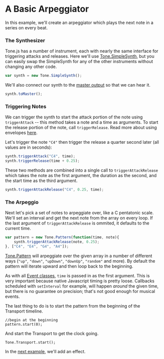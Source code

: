 # A Basic Arpeggiator

In this example, we'll create an arpeggiator which plays the next note in a series on every beat. 

### The Synthesizer

Tone.js has a number of instrument, each with nearly the same interface for triggering attacks and releases. Here we'll use [Tone.SimpleSynth](http://tonejs.org/docs/#SimpleSynth), but you can easily swap the SimpleSynth for any of the other instruments without changing any other code. 

```javascript
var synth = new Tone.SimpleSynth();
```

We'll also connect our synth to the [master output](http://tonejs.org/docs/#Master) so that we can hear it. 

```javascript
synth.toMaster();
```

### Triggering Notes

We can trigger the synth to start the attack portion of the note using `triggerAttack` -- this method takes a note and a time as arguments. To start the release portion of the note, call `triggerRelease`. Read more about using envelopes [here](https://github.com/TONEnoTONE/Tone.js/wiki/Envelope).

Let's trigger the note `"C4"` then trigger the release a quarter second later (all values are in seconds):

```javascript
synth.triggerAttack("C4", time);
synth.triggerRelease(time + 0.25);
```

These two methods are combined into a single call to `triggerAttackRelease` which takes the note as the first argument, the duration as the second, and the start time as the third argument. 

```javascript
synth.triggerAttackRelease("C4", 0.25, time);
```

### The Arpeggio

Next let's pick a set of notes to arpeggiate over, like a C pentatonic scale. We'll set an interval and get the next note from the array on every loop. If the last argument of `triggerAttackRelease` is ommited, it defaults to the current time.

```javascript
var pattern = new Tone.Pattern(function(time, note){
	synth.triggerAttackRelease(note, 0.25);
}, ["C4", "E4", "G4", "A4"]);
```

[Tone.Pattern](http://tonejs.org/docs/#Pattern) will arpeggiate over the given array in a number of different ways (`"up"`, `"down"`, `"upDown"`, `"downUp"`, `"random"` and more). By default the pattern will iterate upward and then loop back to the beginning. 

As with all [Event classes](https://github.com/Tonejs/Tone.js/wiki/Events), `time` is passed in as the first argument. This is very important because native Javascript timing is pretty loose. Callbacks scheduled with `setInterval` for example, will happen _around_ the given time, but there is no guarantee on precision; that's not good enough for musical events. 

The last thing to do is to start the pattern from the beginning of the Transport timeline. 

```
//begin at the beginning
pattern.start(0);
```

And start the Transport to get the clock going.

```
Tone.Transport.start();
```

In the [next example](https://github.com/TONEnoTONE/Tone.js/wiki/Arpeggiator-Effect), we'll add an effect. 